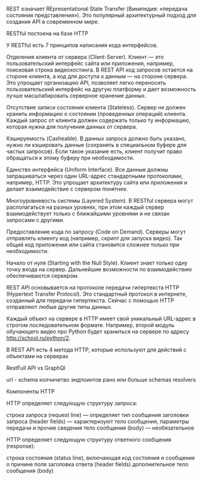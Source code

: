 REST означает REpresentational State Transfer (Википедия: «передача состояния представления»). Это популярный архитектурный подход для создания API в современном мире.

RESTful постоена на базе HTTP

У RESTful есть 7 принципов написания кода интерфейсов.

Отделения клиента от сервера (Client-Server). Клиент — это пользовательский интерфейс сайта или приложения, например, поисковая строка видеохостинга. В REST API код запросов остается на стороне клиента, а код для доступа к данным — на стороне сервера. Это упрощает организацию API, позволяет легко переносить пользовательский интерфейс на другую платформу и дает возможность лучше масштабировать серверное хранение данных.

Отсутствие записи состояния клиента (Stateless). Сервер не должен хранить информацию о состоянии (проведенных операций) клиента. Каждый запрос от клиента должен содержать только ту информацию, которая нужна для получения данных от сервера.

Кэшируемость (Casheable). В данных запроса должно быть указано, нужно ли кэшировать данные (сохранять в специальном буфере для частых запросов). Если такое указание есть, клиент получит право обращаться к этому буферу при необходимости.

Единство интерфейса (Uniform Interface). Все данные должны запрашиваться через один URL-адрес стандартными протоколами, например, HTTP. Это упрощает архитектуру сайта или приложения и делает взаимодействие с сервером понятнее.

Многоуровневость системы (Layered System). В RESTful сервера могут располагаться на разных уровнях, при этом каждый сервер взаимодействует только с ближайшими уровнями и не связан запросами с другими.

Предоставление кода по запросу (Code on Demand). Серверы могут отправлять клиенту код (например, скрипт для запуска видео). Так общий код приложения или сайта становится сложнее только при необходимости.

Начало от нуля (Starting with the Null Style). Клиент знает только одну точку входа на сервер. Дальнейшие возможности по взаимодействию обеспечиваются сервером.

REST API основывается на протоколе передачи гипертекста HTTP (Hypertext Transfer Protocol). Это стандартный протокол в интернете, созданный для передачи гипертекста. Сейчас с помощью HTTP отправляют любые другие типы данных.

Каждый объект на сервере в HTTP имеет свой уникальный URL-адрес в строгом последовательном формате. Например, второй модуль обучающего видео про Python будет храниться на сервере по адресу http://school.ru/python/2.

В REST API есть 4 метода HTTP, которые используют для действий с объектами на серверах

RestFull API vs GraphQl

url - schema
колчичетво эндпоинтов рано или больше schemas 
resolvers

Компоненты HTTP

HTTP определяет следующую структуру запроса:

строка запроса (request line) — определяет тип сообщения
заголовки запроса (header fields) — характеризуют тело сообщения, параметры передачи и прочие сведения
тело сообщения (body) — необязательное

HTTP определяет следующую структуру ответного сообщения (response):

строка состояния (status line), включающая код состояния и сообщение о причине
поля заголовка ответа (header fields)
дополнительное тело сообщения (body)